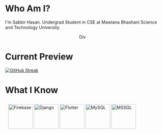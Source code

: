 # Who Am I?
I'm Sabbir Hasan. Undergrad Student in CSE at Mawlana Bhashani Science and Technology University.
<div align="center">
	Div
</div>

# Current Preview
[![GitHub Streak](https://streak-stats.demolab.com?user=iamsabbir2&theme=highcontrast&hide_border=true&border_radius=5)](https://git.io/streak-stats)


# What I Know
<div style="padding: 10px;">
	<img width="80" src="https://user-images.githubusercontent.com/25181517/189716855-2c69ca7a-5149-4647-936d-780610911353.png" alt="Firebase" title="Firebase" />
	<img width="80" src="https://github.com/marwin1991/profile-technology-icons/assets/62091613/9bf5650b-e534-4eae-8a26-8379d076f3b4" alt="Django" title="Django" />
	<img width="80" src="https://user-images.githubusercontent.com/25181517/186150365-da1eccce-6201-487c-8649-45e9e99435fd.png" alt="Flutter" title="Flutter" />
	<img width="80" src="https://user-images.githubusercontent.com/25181517/183896128-ec99105a-ec1a-4d85-b08b-1aa1620b2046.png" alt="MySQL" title="MySQL" />
	<img width="80" src="https://github.com/marwin1991/profile-technology-icons/assets/19180175/3b371807-db7c-45b4-8720-c0cfc901680a" alt="MSSQL" title="MSSQL" />
</div>

<!--
**iamsabbir2/iamsabbir2** is a ✨ _special_ ✨ repository because its `README.md` (this file) appears on your GitHub profile.

Here are some ideas to get you started:

- 🔭 I’m currently working on ...
- 🌱 I’m currently learning ...
- 👯 I’m looking to collaborate on ...
- 🤔 I’m looking for help with ...
- 💬 Ask me about ...
- 📫 How to reach me: ...
- 😄 Pronouns: ...
- ⚡ Fun fact: ...
-->
